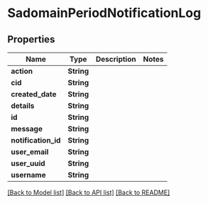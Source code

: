 # SadomainPeriodNotificationLog

## Properties

Name | Type | Description | Notes
------------ | ------------- | ------------- | -------------
**action** | **String** |  | 
**cid** | **String** |  | 
**created_date** | **String** |  | 
**details** | **String** |  | 
**id** | **String** |  | 
**message** | **String** |  | 
**notification_id** | **String** |  | 
**user_email** | **String** |  | 
**user_uuid** | **String** |  | 
**username** | **String** |  | 

[[Back to Model list]](../README.md#documentation-for-models) [[Back to API list]](../README.md#documentation-for-api-endpoints) [[Back to README]](../README.md)


